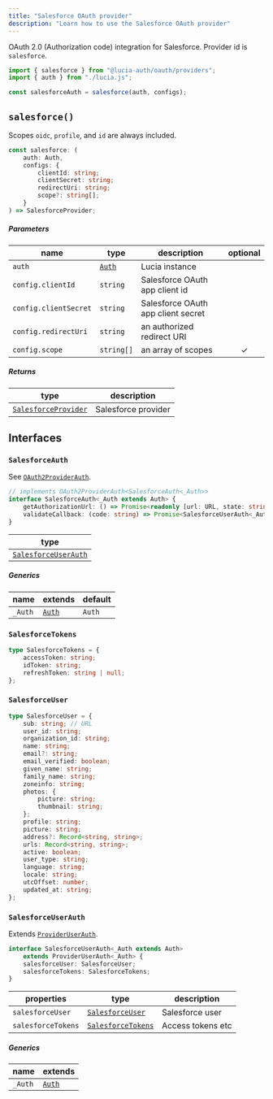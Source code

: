 ```yaml
---
title: "Salesforce OAuth provider"
description: "Learn how to use the Salesforce OAuth provider"
---
```


OAuth 2.0 (Authorization code) integration for Salesforce. Provider id is `salesforce`.

```ts
import { salesforce } from "@lucia-auth/oauth/providers";
import { auth } from "./lucia.js";

const salesforceAuth = salesforce(auth, configs);
```

## `salesforce()`

Scopes `oidc`, `profile`, and `id` are always included.

```ts
const salesforce: (
	auth: Auth,
	configs: {
		clientId: string;
		clientSecret: string;
		redirectUri: string;
		scope?: string[];
	}
) => SalesforceProvider;
```

##### Parameters

| name                  | type                                       | description                        | optional |
| --------------------- | ------------------------------------------ | ---------------------------------- | :------: |
| `auth`                | [`Auth`](/reference/lucia/interfaces/auth) | Lucia instance                     |          |
| `config.clientId`     | `string`                                   | Salesforce OAuth app client id     |          |
| `config.clientSecret` | `string`                                   | Salesforce OAuth app client secret |          |
| `config.redirectUri`  | `string`                                   | an authorized redirect URI         |          |
| `config.scope`        | `string[]`                                 | an array of scopes                 |    ✓     |

##### Returns

| type                                        | description         |
| ------------------------------------------- | ------------------- |
| [`SalesforceProvider`](#salesforceprovider) | Salesforce provider |

## Interfaces

### `SalesforceAuth`

See [`OAuth2ProviderAuth`](/reference/oauth/interfaces/oauth2providerauth).

```ts
// implements OAuth2ProviderAuth<SalesforceAuth<_Auth>>
interface SalesforceAuth<_Auth extends Auth> {
	getAuthorizationUrl: () => Promise<readonly [url: URL, state: string]>;
	validateCallback: (code: string) => Promise<SalesforceUserAuth<_Auth>>;
}
```

| type                                        |
| ------------------------------------------- |
| [`SalesforceUserAuth`](#salesforceuserauth) |

##### Generics

| name    | extends                                    | default |
| ------- | ------------------------------------------ | ------- |
| `_Auth` | [`Auth`](/reference/lucia/interfaces/auth) | `Auth`  |

### `SalesforceTokens`

```ts
type SalesforceTokens = {
	accessToken: string;
	idToken: string;
	refreshToken: string | null;
};
```

### `SalesforceUser`

```ts
type SalesforceUser = {
	sub: string; // URL
	user_id: string;
	organization_id: string;
	name: string;
	email?: string;
	email_verified: boolean;
	given_name: string;
	family_name: string;
	zoneinfo: string;
	photos: {
		picture: string;
		thumbnail: string;
	};
	profile: string;
	picture: string;
	address?: Record<string, string>;
	urls: Record<string, string>;
	active: boolean;
	user_type: string;
	language: string;
	locale: string;
	utcOffset: number;
	updated_at: string;
};
```

### `SalesforceUserAuth`

Extends [`ProviderUserAuth`](/reference/oauth/interfaces/provideruserauth).

```ts
interface SalesforceUserAuth<_Auth extends Auth>
	extends ProviderUserAuth<_Auth> {
	salesforceUser: SalesforceUser;
	salesforceTokens: SalesforceTokens;
}
```

| properties         | type                                    | description       |
| ------------------ | --------------------------------------- | ----------------- |
| `salesforceUser`   | [`SalesforceUser`](#salesforceuser)     | Salesforce user   |
| `salesforceTokens` | [`SalesforceTokens`](#salesforcetokens) | Access tokens etc |

##### Generics

| name    | extends                                    |
| ------- | ------------------------------------------ |
| `_Auth` | [`Auth`](/reference/lucia/interfaces/auth) |
